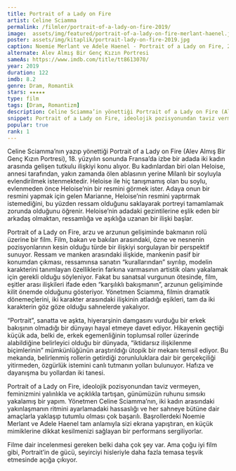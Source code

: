 ```yaml
---
title: Portrait of a Lady on Fire
artist: Celine Sciamma
permalink: /filmler/portrait-of-a-lady-on-fire-2019/
image:  assets/img/featured/portrait-of-a-lady-on-fire-merlant-haenel.jpg
poster: assets/img/kitaplik/portrait-lady-on-fire-2019.jpg
caption: Noemie Merlant ve Adele Haenel - Portrait of a Lady on Fire, 2019
alternate: Alev Almış Bir Genç Kızın Portresi
sameAs: https://www.imdb.com/title/tt8613070/
year: 2019
duration: 122
imdb: 8.2
genre: Dram, Romantik
stars: ★★★★★
type: film
tags: [Dram, Romantizm]
description: Celine Sciamma’in yönettiği Portrait of a Lady on Fire (Alev Almış Bir Genç Kızın Portresi) filminin eleştirisi.
snippet: Portrait of a Lady on Fire, ideolojik pozisyonundan taviz vermeyen, feminizmini yalınlıkla ve açıklıkla tartışan, günümüzün ruhunu sımsıkı yakalamış bir yapım.
popular: true
rank: 1
--- 
```


Celine Sciamma’nın yazıp yönettiği Portrait of a Lady on Fire (Alev Almış Bir Genç Kızın Portresi), 18. yüzyılın sonunda Fransa’da izbe bir adada iki kadın arasında gelişen tutkulu ilişkiyi konu alıyor. Bu kadınlardan biri olan Heloise, annesi tarafından, yakın zamanda ölen ablasının yerine Milanlı bir soyluyla evlendirilmek istenmektedir. Heloise ile hiç tanışmamış olan bu soylu, evlenmeden önce Heloise’nin bir resmini görmek ister. Adaya onun bir resmini yapmak için gelen Marianne, Heloise’nin resmini yaptırmak istemediğini, bu yüzden ressam olduğunu saklayarak portreyi tamamlamak zorunda olduğunu öğrenir. Heloise’nin adadaki gezintilerine eşlik eden bir arkadaş olmaktan, ressamlığa ve aşıklığa uzanan bir ilişki başlar. 

Portrait of a Lady on Fire, arzu ve arzunun gelişiminde bakmanın rolü üzerine bir film. Film, bakan ve bakılan arasındaki, özne ve nesnenin pozisyonlarının kesin olduğu türde bir ilişkiyi sorgulayan bir perspektif sunuyor. Ressam ve manken arasındaki ilişkide, mankenin pasif bir konumdan çıkması, ressamınsa sanatın “kurallarından” sıyrılıp, modelin karakterini tanımlayan özelliklerin farkına varmasının artistik olanı yakalamak için gerekli olduğu söyleniyor. Fakat bu sanatsal vurgunun ötesinde, film, eşitler arası ilişkileri ifade eden “karşılıklı bakışmanın”, arzunun gelişiminde kilit önemde olduğunu gösteriyor. Yönetmen Sciamma, filmin dramatik dönemeçlerini, iki karakter arasındaki ilişkinin atladığı eşikleri, tam da iki karakterin göz göze olduğu sahnelerde yakalıyor. 

“Portrait”, sanatta ve aşkta, hiyerarşinin damgasını vurduğu bir erkek bakışının olmadığı bir dünyayı hayal etmeye davet ediyor. Hikayenin geçtiği küçük ada, belki de, erkek egemenliğinin toplumsal roller üzerinde alabildiğine belirleyici olduğu bir dünyada, “iktidarsız ilişkilenme biçimlerinin” mümkünlüğünün araştırıldığı ütopik bir mekanı temsil ediyor. Bu mekanda, belirlenmiş rollerin getirdiği zorunluluklara dair bir gerçekçiliği yitirmeden, özgürlük istemini canlı tutmanın yolları bulunuyor. Hafıza ve dayanışma bu yollardan iki tanesi. 

Portrait of a Lady on Fire, ideolojik pozisyonundan taviz vermeyen, feminizmini yalınlıkla ve açıklıkla tartışan, günümüzün ruhunu sımsıkı yakalamış bir yapım. Yönetmen Celine Sciamma’nın, iki kadın arasındaki yakınlaşmanın ritmini ayarlamadaki hassaslığı ve her sahneye bütüne dair amaçlarla yaklaşıp tutumlu olması çok başarılı. Başrollerdeki Noemie Merlant ve Adele Haenel tam anlamıyla sizi ekrana yapıştıran, en küçük mimiklerine dikkat kesilmenizi sağlayan bir performans sergiliyorlar.  

Filme dair incelenmesi gereken belki daha çok şey var. Ama çoğu iyi film gibi, Portrait’in de gücü, seyirciyi hisleriyle daha fazla temasa teşvik etmesinde açığa çıkıyor. 
